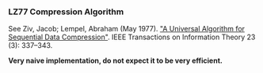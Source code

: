 ### LZ77 Compression Algorithm

See Ziv, Jacob; Lempel, Abraham (May 1977). ["A Universal Algorithm for Sequential Data Compression"](https://www.cs.duke.edu/courses/spring03/cps296.5/papers/ziv_lempel_1977_universal_algorithm.pdf). IEEE Transactions on Information Theory 23 (3): 337–343.

**Very naive implementation, do not expect it to be very efficient.**